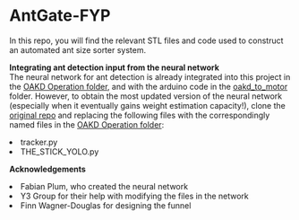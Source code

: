 # AntGate-FYP

In this repo, you will find the relevant STL files and code used to construct an automated ant size sorter system. 

<b>Integrating ant detection input from the neural network</b>
<br>The neural network for ant detection is already integrated into this project in the <a href="https://github.com/meltanrm/AntGate-FYP/tree/main/OAKD%20Operation">OAKD Operation folder</a>, and with the arduino code in the <a href="https://github.com/meltanrm/AntGate-FYP/tree/main/oakd_to_motor">oakd_to_motor</a> folder. However, to obtain the most updated version of the neural network (especially when it eventually gains weight estimation capacity!), clone the <a href="https://github.com/FabianPlum/TheStick">original repo</a> and replacing the following files with the correspondingly named files in the <a href="https://github.com/meltanrm/AntGate-FYP/tree/main/OAKD%20Operation">OAKD Operation folder</a>:
<li>tracker.py</li>
<li>THE_STICK_YOLO.py</li>

<b> Acknowledgements </b>
<li>Fabian Plum, who created the neural network</li>
<li>Y3 Group for their help with modifying the files in the network</li>
<li>Finn Wagner-Douglas for designing the funnel</li>

